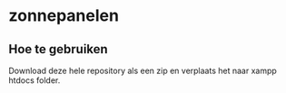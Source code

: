 # zonnepanelen
<h2>Hoe te gebruiken</h2>
<p>Download deze hele repository als een zip en verplaats het naar xampp htdocs folder.</p>


